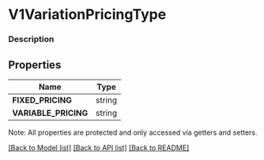 # V1VariationPricingType

### Description



## Properties
Name | Type
------------ | -------------
**FIXED_PRICING** | string
**VARIABLE_PRICING** | string

Note: All properties are protected and only accessed via getters and setters.

[[Back to Model list]](../../README.md#documentation-for-models) [[Back to API list]](../../README.md#documentation-for-api-endpoints) [[Back to README]](../../README.md)

